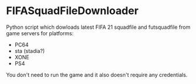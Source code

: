 # FIFASquadFileDownloader

Python script which dowloads latest FIFA 21 squadfile and futsquadfile from game servers for platforms:
- PC64
- sta (stadia?)
- XONE
- PS4


You don't need to run the game and it also doesn't require any credentials.
